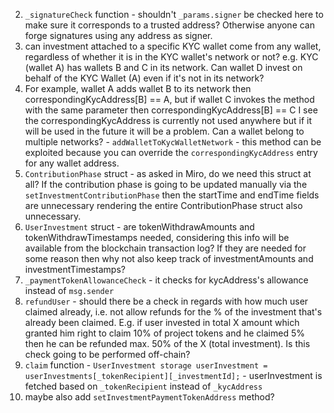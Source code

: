 2. `_signatureCheck` function - shouldn't `_params.signer` be checked here to make sure it corresponds to a trusted address? Otherwise anyone can forge signatures using any address as signer.
3. can investment attached to a specific KYC wallet come from any wallet, regardless of whether it is in the KYC wallet's network or not? e.g. KYC (wallet A) has wallets B and C in its network. Can wallet D invest on behalf of the KYC Wallet (A) even if it's not in its network?
4. For example, wallet A adds wallet B to its network
   then correspondingKycAddress[B] == A, but if wallet C invokes the method with the same parameter
   then correspondingKycAddress[B] == C
   I see the correspondingKycAddress is currently not used anywhere but if it will be used in the future it will be a problem. Can a wallet belong to multiple networks? - `addWalletToKycWalletNetwork` - this method can be exploited because you can override the `correspondingKycAddress` entry for any wallet address.
5. `ContributionPhase` struct - as asked in Miro, do we need this struct at all? If the contribution phase is going to be updated manually via the `setInvestmentContributionPhase` then the startTime and endTime fields are unnecessary rendering the entire ContributionPhase struct also unnecessary.
6. `UserInvestment` struct - are tokenWithdrawAmounts and tokenWithdrawTimestamps needed, considering this info will be available from the blockchain transaction log? If they are needed for some reason then why not also keep track of investmentAmounts and investmentTimestamps?
7. `_paymentTokenAllowanceCheck` - it checks for kycAddress's allowance instead of `msg.sender`
8. `refundUser` - should there be a check in regards with how much user claimed already, i.e. not allow refunds for the % of the investment that's already been claimed. E.g. if user invested in total X amount which granted him right to claim 10% of project tokens and he claimed 5% then he can be refunded max. 50% of the X (total investment). Is this check going to be performed off-chain?
9. `claim` function - `UserInvestment storage userInvestment = userInvestments[_tokenRecipient][_investmentId];` - userInvestment is fetched based on `_tokenRecipient` instead of `_kycAddress`
10. maybe also add `setInvestmentPaymentTokenAddress` method?
